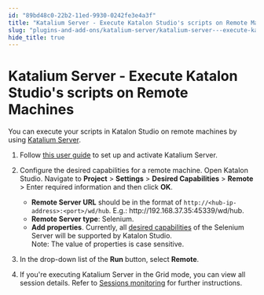```yaml
---
id: "89bd48c0-22b2-11ed-9930-0242fe3e4a3f"
title: "Katalium Server - Execute Katalon Studio's scripts on Remote Machines"
slug: "plugins-and-add-ons/katalium-server/katalium-server---execute-katalon-studios-scripts-on-remote-machines"
hide_title: true
---
```


# <a id="id" class="anchor_top_offset"/><a id="ariaid-title1" class="anchor_top_offset"/>Katalium Server - Execute Katalon Studio's scripts on Remote Machines

<p xmlns="http://www.w3.org/1999/xhtml" className="p">You can execute your scripts in Katalon Studio on remote machines by using <a className="xref" href="/docs/plugins-and-add-ons/katalium-server/katalium-server-overview">Katalium Server</a>.</p> 
<ol xmlns="http://www.w3.org/1999/xhtml" className="ol"><li className="li">     <p className="p">Follow <a className="xref" href="/docs/plugins-and-add-ons/katalium-server/get-started-with-katalium-server">this user guide</a> to set up and activate Katalium Server.</p>   </li><li className="li">     <p className="p">Configure the desired capabilities for a remote machine. Open Katalon Studio. Navigate to <strong className="ph b">Project</strong> &gt; <strong className="ph b">Settings</strong> &gt; <strong className="ph b">Desired Capabilities</strong> &gt; <strong className="ph b">Remote</strong> &gt; Enter required information and then click <strong className="ph b">OK</strong>.</p>     <ul className="ul"><li className="li"> <strong className="ph b">Remote Server URL</strong> should be in the format of <code className="ph codeph">http://&lt;hub-ip-address&gt;:&lt;port&gt;/wd/hub</code>. E.g.: http://192.168.37.35:45339/wd/hub.</li><li className="li"> <strong className="ph b">Remote Server type</strong>: Selenium.</li><li className="li"> <strong className="ph b">Add properties</strong>. Currently, all <a className="xref j-external-link" href="https://github.com/SeleniumHQ/selenium/wiki/DesiredCapabilities#used-by-the-selenium-server-for-browser-selection" target="_blank">desired capabilities</a> of the Selenium Server will be supported by Katalon Studio. <div className="note note note_note"><span className="note__title">Note:</span>  The value of properties is case sensitive.</div></li></ul>   </li><li className="li">     <p className="p">In the drop-down list of the <strong className="ph b">Run</strong> button, select <strong className="ph b">Remote</strong>.</p>   </li><li className="li">     <p className="p">If you're executing Katalium Server in the Grid mode, you can view all session details. Refer to <a className="xref" href="/docs/plugins-and-add-ons/katalium-server/sessions-monitoring-for-katalium-server">Sessions monitoring</a> for further instructions.</p>   </li></ol> 
